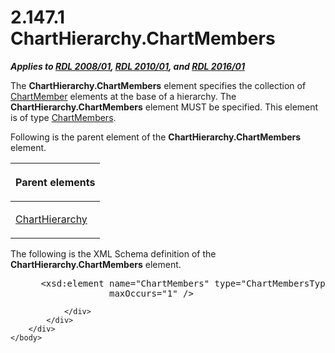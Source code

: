 <html dir="LTR" xmlns:mshelp="http://msdn.microsoft.com/mshelp" xmlns:ddue="http://ddue.schemas.microsoft.com/authoring/2003/5" xmlns:xlink="http://www.w3.org/1999/xlink" xmlns:tool="http://www.microsoft.com/tooltip">
    <head>
        <meta http-equiv="Content-Type" content="text/html; CHARSET=utf-8"></meta>
        <meta name="save" content="history"></meta>
        <title>2.147.1 ChartHierarchy.ChartMembers</title>
        <xml>
            <mshelp:toctitle title="2.147.1 ChartHierarchy.ChartMembers"></mshelp:toctitle>
            <mshelp:rltitle title="[MS-RDL]: ChartHierarchy.ChartMembers"></mshelp:rltitle>
            <mshelp:keyword index="A" term="fc54c85f-f1d3-4b75-a9e0-937bdd084948"></mshelp:keyword>
            <mshelp:attr name="DCSext.ContentType" value="open specification"></mshelp:attr>
            <mshelp:attr name="AssetID" value="fc54c85f-f1d3-4b75-a9e0-937bdd084948"></mshelp:attr>
            <mshelp:attr name="TopicType" value="kbRef"></mshelp:attr>
            <mshelp:attr name="DCSext.Title" value="[MS-RDL]: ChartHierarchy.ChartMembers" />
        </xml>
    </head>
    <body>
        <div id="header">
            <h1 class="heading">2.147.1 ChartHierarchy.ChartMembers</h1>
        </div>
        <div id="mainSection">
            <div id="mainBody">
                <div id="allHistory" class="saveHistory"></div>
                <div id="sectionSection0" class="section" name="collapseableSection">
                    

<p><b><i>Applies to </i></b><a href="1e855f94-4617-47e4-b89e-0856c6cb420f.htm"><b><i>RDL 2008/01</i></b></a><b><i>,
</i></b><a href="3428e690-a348-4ec7-8a6a-8efb42d2cdee.htm"><b><i>RDL 2010/01</i></b></a><b><i>,
and </i></b><a href="52ce3983-2bfc-4e72-9359-42aaf5fe4509.htm"><b><i>RDL 2016/01</i></b></a></p>

<p>The <b>ChartHierarchy.ChartMembers</b> element specifies the
collection of <a href="cf9582d0-a552-465d-9268-f97d5d7050e0.htm">ChartMember</a>
elements at the base of a hierarchy. The <b>ChartHierarchy.ChartMembers</b>
element MUST be specified. This element is of type <a href="4df60f6b-e8a8-43e2-a631-265b6beccf71.htm">ChartMembers</a>.</p>

<p>Following is the parent element of the <b>ChartHierarchy.ChartMembers</b>
element.</p>

<table>
 <thead>
  <tr>
   <th>
   <p>Parent elements</p>
   </th>
  </tr>
 </thead>
 <tr>
  <td>
  <p><a href="03ed70f6-1c3d-4563-b788-6b4816f819e7.htm">ChartHierarchy</a></p>
  </td>
 </tr>
</table>

<p>The following is the XML Schema definition of the <b>ChartHierarchy.ChartMembers</b>
element.</p>

<dl>
<dd>
<div><pre> &lt;xsd:element name=&quot;ChartMembers&quot; type=&quot;ChartMembersType&quot; minOccurs=&quot;1&quot; 
              maxOccurs=&quot;1&quot; /&gt;
</pre></div>
</dd></dl>


                </div>
            </div>
        </div>
    </body>
</html>